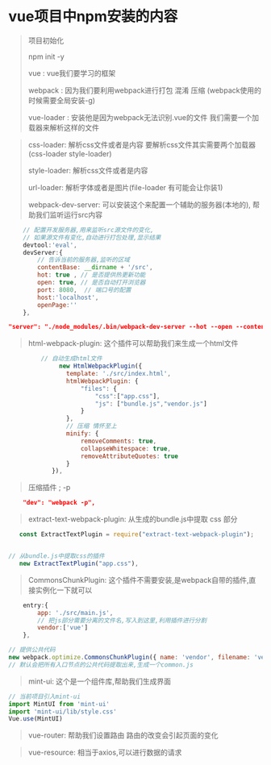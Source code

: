 # vue项目中npm安装的内容

> 项目初始化  
>
> npm  init  -y   
>
>  vue  :     vue我们要学习的框架
>
>  webpack :   因为我们要利用webpack进行打包  混淆  压缩 (webpack使用的时候需要全局安装-g)
>
> vue-loader :  安装他是因为webpack无法识别.vue的文件   我们需要一个加载器来解析这样的文件

> css-loader:   解析css文件或者是内容  要解析css文件其实需要两个加载器(css-loader  style-loader)
>
> style-loader:    解析css文件或者是内容 
>
> url-loader:  解析字体或者是图片(file-loader  有可能会让你装1)
>
> webpack-dev-server:  可以安装这个来配置一个辅助的服务器(本地的),  帮助我们监听运行src内容

```javascript
    // 配置开发服务器,用来监听src源文件的变化,
    // 如果源文件有变化,自动进行打包处理,显示结果
    devtool:'eval',
    devServer:{
        // 告诉当前的服务器,监听的区域
        contentBase: __dirname + '/src',
        hot: true , // 是否提供热更新功能
        open: true, // 是否自动打开浏览器
        port: 8080,  // 端口号的配置
        host:'localhost',
        openPage:''
    },

```

```json
"server": "./node_modules/.bin/webpack-dev-server --hot --open --content-base src",
```

> html-webpack-plugin: 这个插件可以帮助我们来生成一个html文件

```javascript
         // 自动生成html文件
              new HtmlWebpackPlugin({
                template: './src/index.html',
                htmlWebpackPlugin: {
                    "files": {
                        "css":["app.css"],
                        "js": ["bundle.js","vendor.js"]
                    }
                },
                // 压缩 情怀至上
                minify: {
                    removeComments: true,
                    collapseWhitespace: true,
                    removeAttributeQuotes: true
                }
            }),
```

> 压缩插件 ;  -p  

```json
    "dev": "webpack -p",
```

> extract-text-webpack-plugin:  从生成的bundle.js中提取 css 部分

```javascript
   const ExtractTextPlugin = require("extract-text-webpack-plugin");  


// 从bundle.js中提取css的插件
   new ExtractTextPlugin("app.css"),
```

> CommonsChunkPlugin:  这个插件不需要安装,是webpack自带的插件,直接实例化一下就可以

```javascript
    entry:{
        app: './src/main.js',
        // 把js部分需要分离的文件名,写入到这里,利用插件进行分割
        vendor:['vue']
    },    

// 提供公共代码
new webpack.optimize.CommonsChunkPlugin({ name: 'vendor', filename: 'vendor.js' }), 
// 默认会把所有入口节点的公共代码提取出来,生成一个common.js
```



> mint-ui:  这个是一个组件库,帮助我们生成界面 

```javascript
// 当前项目引入mint-ui
import MintUI from 'mint-ui'
import 'mint-ui/lib/style.css'
Vue.use(MintUI)

```



> vue-router:  帮助我们设置路由   路由的改变会引起页面的变化



> vue-resource:  相当于axios,可以进行数据的请求





















































